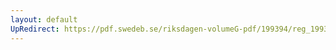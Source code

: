 ```yaml
---
layout: default
UpRedirect: https://pdf.swedeb.se/riksdagen-volumeG-pdf/199394/reg_199394/reg_199394_0440.pdf
---
```

